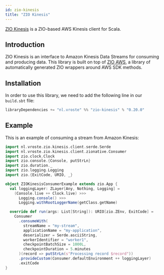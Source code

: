 ```yaml
---
id: zio-kinesis
title: "ZIO Kinesis"
---
```


[ZIO Kinesis](https://github.com/svroonland/zio-kinesis) is a ZIO-based AWS Kinesis client for Scala.

## Introduction

ZIO Kinesis is an interface to Amazon Kinesis Data Streams for consuming and producing data. This library is built on top of [ZIO AWS](https://github.com/zio/zio-aws), a library of automatically generated ZIO wrappers around AWS SDK methods.

## Installation

In order to use this library, we need to add the following line in our `build.sbt` file:

  ```scala
libraryDependencies += "nl.vroste" %% "zio-kinesis" % "0.20.0"
```

## Example

This is an example of consuming a stream from Amazon Kinesis:

```scala
import nl.vroste.zio.kinesis.client.serde.Serde
import nl.vroste.zio.kinesis.client.zionative.Consumer
import zio.clock.Clock
import zio.console.{Console, putStrLn}
import zio.duration._
import zio.logging.Logging
import zio.{ExitCode, URIO, _}

object ZIOKinesisConsumerExample extends zio.App {
  val loggingLayer: ZLayer[Any, Nothing, Logging] =
    (Console.live ++ Clock.live) >>>
      Logging.console() >>>
      Logging.withRootLoggerName(getClass.getName)

  override def run(args: List[String]): URIO[zio.ZEnv, ExitCode] =
    Consumer
      .consumeWith(
        streamName = "my-stream",
        applicationName = "my-application",
        deserializer = Serde.asciiString,
        workerIdentifier = "worker1",
        checkpointBatchSize = 1000L,
        checkpointDuration = 5.minutes
      )(record => putStrLn(s"Processing record $record"))
      .provideCustom(Consumer.defaultEnvironment ++ loggingLayer)
      .exitCode
}
```
